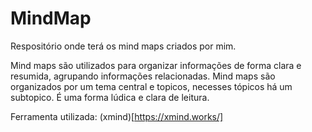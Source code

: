 # MindMap

Respositório onde terá os mind maps criados por mim.

Mind maps são utilizados para organizar informações de forma clara e resumida, agrupando informações relacionadas.
Mind maps são organizados por um tema central e topicos, necesses tópicos há um subtopico.
É uma forma lúdica e clara de leitura.

Ferramenta utilizada: (xmind)[https://xmind.works/]
